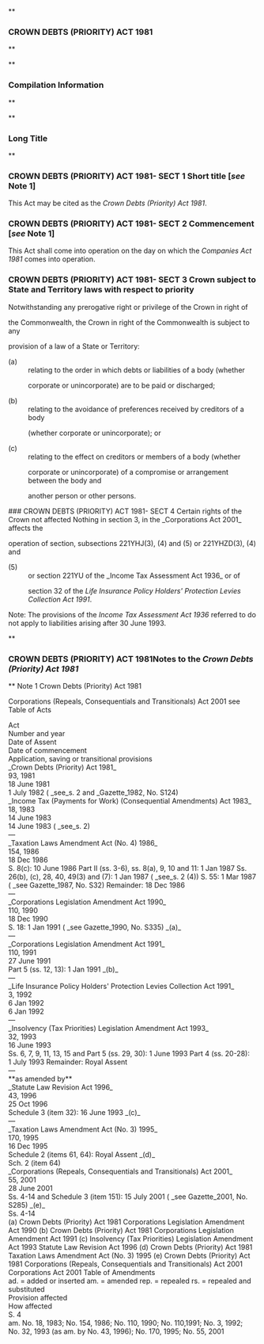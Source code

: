 **

###  CROWN DEBTS (PRIORITY) ACT 1981 
**


**

###  Compilation Information 
**







**

###  Long Title 
**
###  CROWN DEBTS (PRIORITY) ACT 1981- SECT 1  Short title [_see_ Note 1] 
This Act may be cited as the _Crown Debts (Priority) Act 1981_.

 
###  CROWN DEBTS (PRIORITY) ACT 1981- SECT 2  Commencement [_see_ Note 1] 
This Act shall come into operation on the day on which the _Companies Act 1981_ comes into operation.

 
###  CROWN DEBTS (PRIORITY) ACT 1981- SECT 3  Crown subject to State and Territory laws with respect to priority 
Notwithstanding any prerogative right or privilege of the Crown in right of

the Commonwealth, the Crown in right of the Commonwealth is subject to any

provision of a law of a State or Territory:

 
<dl compact=""><dl compact="">

<dt>(a)</dt><dd>relating to the order in which debts or liabilities of a body (whether

corporate or unincorporate) are to be paid or discharged; </dd>

<dt>(b)</dt><dd>relating to the avoidance of preferences received by creditors of a body

(whether corporate or unincorporate); or</dd>

<dt>(c)</dt><dd>relating to the effect on creditors or members of a body (whether

corporate or unincorporate) of a compromise or arrangement between the body and

another person or other persons.

</dd>

</dl></dl>
###  CROWN DEBTS (PRIORITY) ACT 1981- SECT 4  Certain rights of the Crown not affected 
Nothing in section&#160;3, in the _Corporations Act 2001_ affects the

operation of section, subsections 221YHJ(3), (4) and (5) or 221YHZD(3), (4) and

<dt>(5)</dt><dd>or section&#160;221YU of the _Income Tax Assessment Act 1936_ or of

section&#160;32 of the _Life Insurance Policy Holders&apos; Protection Levies Collection Act 1991_.

</dd> 
<dl compact="">

Note:	The provisions of the _Income Tax Assessment Act 1936_ referred to do not apply to liabilities arising after 30&#160;June 1993.

 </dl>
**

###  CROWN DEBTS (PRIORITY) ACT 1981<centreit>Notes to the _Crown Debts (Priority) Act 1981_ </centreit>
**
Note 1
Crown Debts (Priority) Act 1981

Corporations (Repeals, Consequentials and Transitionals) Act 2001
see
Table of Acts
<tr align="left">
  <td colspan="1" align="left">
    <div>Act</div>

  </td>
  <td colspan="1" align="left">
    <div>Number 
and year</div>

  </td>
  <td colspan="1" align="left">
    <div>Date 
of Assent</div>

  </td>
  <td colspan="1" align="left">
    <div>Date of commencement</div>

  </td>
  <td colspan="1" align="left">
    <div>Application, saving or transitional provisions</div>

  </td>
</tr>
<tr align="left">
  <td colspan="1" align="left">
    <div>_Crown Debts (Priority) Act 1981_</div>

  </td>
  <td colspan="1" align="left">
    <div>93, 1981</div>

  </td>
  <td colspan="1" align="left">
    <div>18&#160;June 1981</div>

  </td>
  <td colspan="1" align="left">
    <div>1&#160;July 1982 ( _see_s. 2 and _Gazette_1982, No. S124)</div>

  </td>
  <td colspan="1" align="left">

  </td>
</tr>
<tr align="left">
  <td colspan="1" align="left">
    <div>_Income Tax (Payments for Work) (Consequential Amendments) Act 1983_</div>

  </td>
  <td colspan="1" align="left">
    <div>18, 1983</div>

  </td>
  <td colspan="1" align="left">
    <div>14&#160;June 1983</div>

  </td>
  <td colspan="1" align="left">
    <div>14&#160;June 1983 ( _see_s. 2)</div>

  </td>
  <td colspan="1" align="left">
    <div>&#151;</div>

  </td>
</tr>
<tr align="left">
  <td colspan="1" align="left">
    <div>_Taxation Laws Amendment Act (No.&#160;4) 1986_</div>

  </td>
  <td colspan="1" align="left">
    <div>154, 1986</div>

  </td>
  <td colspan="1" align="left">
    <div>18 Dec 1986</div>

  </td>
  <td colspan="1" align="left">
    <div>S. 8(c): 10&#160;June 1986 
Part&#160;II (ss. 3-6), ss. 8(a), 9, 10 and 11: 1 Jan 1987 
Ss. 26(b), (c), 28, 40, 49(3) and (7): 1 Jan 1987 ( _see_s. 2 (4)) 
S. 55: 1 Mar 1987 ( _see Gazette_1987, No. S32) 
Remainder: 18 Dec 1986</div>

  </td>
  <td colspan="1" align="left">
    <div>&#151;</div>

  </td>
</tr>
<tr align="left">
  <td colspan="1" align="left">
    <div>_Corporations Legislation Amendment Act 1990_</div>

  </td>
  <td colspan="1" align="left">
    <div>110, 1990</div>

  </td>
  <td colspan="1" align="left">
    <div>18 Dec 1990</div>

  </td>
  <td colspan="1" align="left">
    <div>S. 18: 1 Jan 1991 ( _see Gazette_1990, No. S335) _(a)_</div>

  </td>
  <td colspan="1" align="left">
    <div>&#151;</div>

  </td>
</tr>
<tr align="left">
  <td colspan="1" align="left">
    <div>_Corporations Legislation Amendment Act 1991_</div>

  </td>
  <td colspan="1" align="left">
    <div>110, 1991</div>

  </td>
  <td colspan="1" align="left">
    <div>27&#160;June 1991</div>

  </td>
  <td colspan="1" align="left">
    <div>Part&#160;5 (ss. 12, 13): 1 Jan 1991 _(b)_</div>

  </td>
  <td colspan="1" align="left">
    <div>&#151;</div>

  </td>
</tr>
<tr align="left">
  <td colspan="1" align="left">
    <div>_Life Insurance Policy Holders' Protection Levies Collection Act 1991_</div>

  </td>
  <td colspan="1" align="left">
    <div>3, 1992</div>

  </td>
  <td colspan="1" align="left">
    <div>6 Jan 1992</div>

  </td>
  <td colspan="1" align="left">
    <div>6 Jan 1992</div>

  </td>
  <td colspan="1" align="left">
    <div>&#151;</div>

  </td>
</tr>
<tr align="left">
  <td colspan="1" align="left">
    <div>_Insolvency (Tax Priorities) Legislation Amendment Act 1993_</div>

  </td>
  <td colspan="1" align="left">
    <div>32, 1993</div>

  </td>
  <td colspan="1" align="left">
    <div>16&#160;June 1993</div>

  </td>
  <td colspan="1" align="left">
    <div>Ss. 6, 7, 9, 11, 13, 15 and Part&#160;5 (ss. 29, 30): 1&#160;June 1993 
Part&#160;4 (ss. 20-28): 1&#160;July 1993 
Remainder: Royal Assent</div>

  </td>
  <td colspan="1" align="left">
    <div>&#151;</div>

  </td>
</tr>
<tr align="left">
  <td colspan="1" align="left">
    <div>**as amended by**</div>

  </td>
  <td colspan="1" align="left">

  </td>
  <td colspan="1" align="left">

  </td>
  <td colspan="1" align="left">

  </td>
  <td colspan="1" align="left">

  </td>
</tr>
<tr align="left">
  <td colspan="1" align="left">
    <div>_Statute Law Revision Act 1996_</div>

  </td>
  <td colspan="1" align="left">
    <div>43, 1996</div>

  </td>
  <td colspan="1" align="left">
    <div>25 Oct 1996</div>

  </td>
  <td colspan="1" align="left">
    <div>Schedule&#160;3 (item&#160;32): 16&#160;June 1993 _(c)_</div>

  </td>
  <td colspan="1" align="left">
    <div>&#151;</div>

  </td>
</tr>
<tr align="left">
  <td colspan="1" align="left">
    <div>_Taxation Laws Amendment Act (No.&#160;3) 1995_</div>

  </td>
  <td colspan="1" align="left">
    <div>170, 1995</div>

  </td>
  <td colspan="1" align="left">
    <div>16 Dec 1995</div>

  </td>
  <td colspan="1" align="left">
    <div>Schedule&#160;2 (items&#160;61, 64): Royal Assent _(d)_</div>

  </td>
  <td colspan="1" align="left">
    <div>Sch. 2 (item&#160;64)</div>

  </td>
</tr>
<tr align="left">
  <td colspan="1" align="left">
    <div>_Corporations (Repeals, Consequentials and Transitionals) Act 2001_</div>

  </td>
  <td colspan="1" align="left">
    <div>55, 2001</div>

  </td>
  <td colspan="1" align="left">
    <div>28 June 2001</div>

  </td>
  <td colspan="1" align="left">
    <div>Ss. 4-14 and Schedule 3 (item 151): 15 July 2001 ( _see Gazette_2001, No. S285) _(e)_</div>

  </td>
  <td colspan="1" align="left">
    <div>Ss. 4-14</div>

  </td>
</tr>
(a)
Crown Debts (Priority) Act 1981
Corporations Legislation Amendment Act 1990
(b)
Crown Debts (Priority) Act 1981
Corporations Legislation Amendment Act 1991
(c)
Insolvency (Tax Priorities) Legislation Amendment Act 1993
Statute Law Revision Act 1996
(d)
Crown Debts (Priority) Act 1981
Taxation Laws Amendment Act (No. 3) 1995
(e)
Crown Debts (Priority) Act 1981
Corporations (Repeals, Consequentials and Transitionals) Act 2001
Corporations Act 2001
Table of Amendments
<tr align="left">
  <th colspan="1" align="left">
    <div>ad. = added or inserted am. = amended rep. = repealed rs. = repealed and substituted</div>

  </th>
</tr>
<tr align="left">
  <td colspan="1" align="left">
    <div>Provision affected</div>

  </td>
  <td colspan="1" align="left">
    <div>How affected</div>

  </td>
</tr>
<tr align="left">
  <td colspan="1" align="left">
    <div>S. 4</div>

  </td>
  <td colspan="1" align="left">
    <div>am. No.&#160;18, 1983; No.&#160;154, 1986; No.&#160;110, 1990; No. 110,1991; No.&#160;3, 1992; No.&#160;32, 1993 (as am. by No.&#160;43, 1996); No.&#160;170, 1995; No. 55, 2001</div>

  </td>
</tr>




